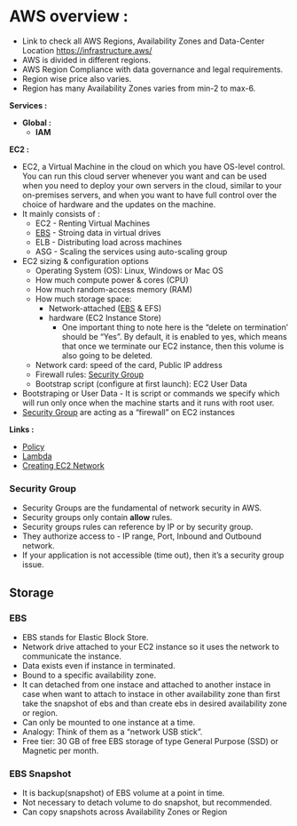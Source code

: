 # AWS overview :

-  Link to check all AWS Regions, Availability Zones and Data-Center Location https://infrastructure.aws/
-  AWS is divided in different regions.
-  AWS Region Compliance with data governance and legal requirements.
-  Region wise price also varies.
-  Region has many Availability Zones varies from min-2 to max-6.

**Services :**
-  **Global :**
   -  **IAM**

**EC2 :**
-  EC2, a Virtual Machine in the cloud on which you have OS-level control. You can run this cloud server whenever you want and can be used when you need to deploy your own servers in the cloud, similar to your on-premises servers, and when you want to have full control over the choice of hardware and the updates on the machine.
-  It mainly consists of :
   -  EC2 - Renting Virtual Machines
   -  [EBS](#ebs) - Stroing data in virtual drives
   -  ELB - Distributing load across machines
   -  ASG - Scaling the services using auto-scaling group
-  EC2 sizing & configuration options
   -  Operating System (OS): Linux, Windows or Mac OS
   -  How much compute power & cores (CPU)
   -  How much random-access memory (RAM)
   -  How much storage space:
      -  Network-attached ([EBS](#ebs) & EFS)
      -  hardware (EC2 Instance Store)
         -  One important thing to note here is the “delete on termination’ should be “Yes”. By default, it is enabled to yes, which means that once we terminate our EC2 instance, then this volume is also going to be deleted.
   -  Network card: speed of the card, Public IP address
   -  Firewall rules: [Security Group](#security-group)
   -  Bootstrap script (configure at first launch): EC2 User Data
-  Bootstraping or User Data - It is script or commands we specify which will run only once when the machine starts and it runs with root user.
-  [Security Group](#security-group) are acting as a “firewall” on EC2 instances

**Links :**  
-  [Policy](policy.md)  
-  [Lambda](Lambda/base.md)  
-  [Creating EC2 Network](EC2.md)  

### Security Group
-  Security Groups are the fundamental of network security in AWS.
-  Security groups only contain **allow** rules.
-  Security groups rules can reference by IP or by security group.
-  They authorize access to - IP range, Port, Inbound and Outbound network.
-  If your application is not accessible (time out), then it’s a security group issue.

## Storage

### EBS
-  EBS stands for Elastic Block Store.
-  Network drive attached to your EC2 instance so it uses the network to communicate the instance.
-  Data exists even if instance in terminated.
-  Bound to a specific availability zone.
-  It can detached from one instace and attached to another instace in case when want to attach to instace in other availability zone than first take the snapshot of ebs and than create ebs in desired availability zone or region.
-  Can only be mounted to one instance at a time.
-  Analogy: Think of them as a “network USB stick”.
-  Free tier: 30 GB of free EBS storage of type General Purpose (SSD) or 
Magnetic per month.

### EBS Snapshot
-  It is backup(snapshot) of EBS volume at a point in time.
-  Not necessary to detach volume to do snapshot, but recommended.
-  Can copy snapshots across Availability Zones or Region
